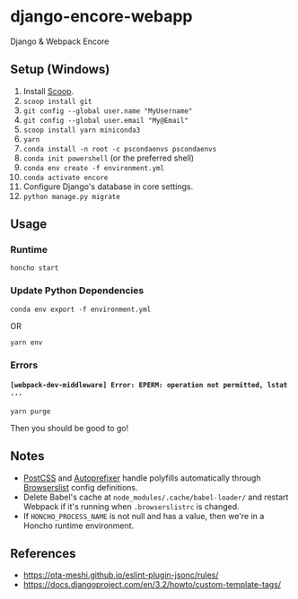 # django-encore-webapp

Django & Webpack Encore

## Setup (Windows)

1.   Install [Scoop](https://scoop.sh/).
1.   `scoop install git`
1.   `git config --global user.name "MyUsername"`
1.   `git config --global user.email "My@Email"`
1.   `scoop install yarn miniconda3`
1.   `yarn`
1.   `conda install -n root -c pscondaenvs pscondaenvs`
1.   `conda init powershell` (or the preferred shell)
1.   `conda env create -f environment.yml`
1.   `conda activate encore`
1.   Configure Django's database in core settings.
1.   `python manage.py migrate`

## Usage

### Runtime
```
honcho start
```

### Update Python Dependencies
```
conda env export -f environment.yml
```
OR
```
yarn env
```

### Errors

#### `[webpack-dev-middleware] Error: EPERM: operation not permitted, lstat ...`
```
yarn purge
```
Then you should be good to go!

## Notes

*   [PostCSS](https://github.com/postcss/postcss#postcss-) and [Autoprefixer](https://github.com/postcss/autoprefixer#autoprefixer-) handle polyfills automatically through [Browserslist](https://github.com/browserslist/browserslist#browserslist-) config definitions.
*   Delete Babel's cache at `node_modules/.cache/babel-loader/` and restart Webpack if it's running when `.browserslistrc` is changed.
*   If `HONCHO_PROCESS_NAME` is not null and has a value, then we're in a Honcho runtime environment.

## References

*   <https://ota-meshi.github.io/eslint-plugin-jsonc/rules/>
*   <https://docs.djangoproject.com/en/3.2/howto/custom-template-tags/>
